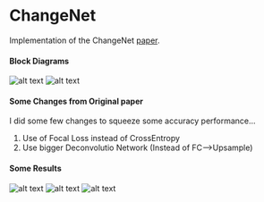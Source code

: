 # ChangeNet
Implementation of the ChangeNet [paper](http://openaccess.thecvf.com/content_ECCVW_2018/papers/11130/Varghese_ChangeNet_A_Deep_Learning_Architecture_for_Visual_Change_Detection_ECCVW_2018_paper.pdf).
<Paste>
  
  #### Block Diagrams
  ![alt text](https://raw.githubusercontent.com/leonardoaraujosantos/ChangeNet/master/docs/imgs/block_diagram1.png)
  ![alt text](https://raw.githubusercontent.com/leonardoaraujosantos/ChangeNet/master/docs/imgs/block_diagram2.png)
  
  #### Some Changes from Original paper
  I did some few changes to squeeze some accuracy performance...
  1. Use of Focal Loss instead of CrossEntropy
  2. Use bigger Deconvolutio Network (Instead of FC-->Upsample)
  
  #### Some Results
  ![alt text](https://raw.githubusercontent.com/leonardoaraujosantos/ChangeNet/master/docs/imgs/res_1.png)
  ![alt text](https://raw.githubusercontent.com/leonardoaraujosantos/ChangeNet/master/docs/imgs/ref_2.png)
  ![alt text](https://raw.githubusercontent.com/leonardoaraujosantos/ChangeNet/master/docs/imgs/ref_3.png)
